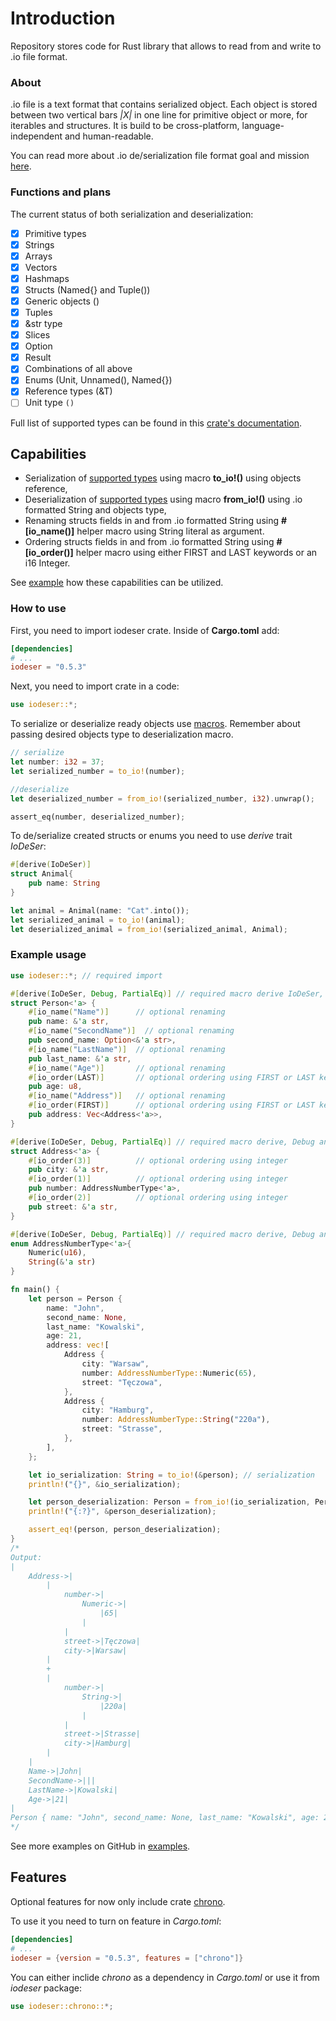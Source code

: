 # Introduction
Repository stores code for Rust library that allows to read from and write to .io file format.

### About
.io file is a text format that contains serialized object. Each object is stored between two vertical bars *|X|* in one line for primitive object or more, for iterables and structures. It is build to be cross-platform, language-independent and human-readable.

You can read more about .io de/serialization file format goal and mission [here](https://github.com/IoDeSer).

### Functions and plans
The current status of both serialization and deserialization:
- [X] Primitive types
- [X] Strings
- [X] Arrays
- [X] Vectors
- [X] Hashmaps
- [X] Structs (Named{} and Tuple())
- [X] Generic objects (<T>)
- [X] Tuples
- [X] &str type
- [X] Slices
- [X] Option
- [X] Result
- [X] Combinations of all above
- [X] Enums (Unit, Unnamed(), Named{})
- [X] Reference types (&T)
- [ ] Unit type `()`

Full list of supported types can be found in this [crate's documentation](https://docs.rs/iodeser/latest/iodeser/trait.IoDeSer.html#foreign-impls).

## Capabilities
 - Serialization of [supported types](#functions-and-plans) using macro **to_io!()** using objects reference,
 - Deserialization of [supported types](#functions-and-plans) using macro **from_io!()** using .io formatted String and objects type,
 - Renaming structs fields in and from .io formatted String using **#[io_name()]** helper macro using String literal as argument.
 - Ordering structs fields in and from .io formatted String using **#[io_order()]** helper macro using either FIRST and LAST keywords or an i16 Integer.

See [example](#example-usage) how these capabilities can be utilized.

### How to use
First, you need to import iodeser crate. Inside of **Cargo.toml** add:
```toml
[dependencies]
# ...
iodeser = "0.5.3"
```

Next, you need to import crate in a code:
```rust
use iodeser::*;
```

To serialize or deserialize ready objects use [macros](#capabilities). Remember about passing desired objects type to deserialization macro.
```rust
// serialize
let number: i32 = 37;
let serialized_number = to_io!(number);

//deserialize
let deserialized_number = from_io!(serialized_number, i32).unwrap();

assert_eq(number, deserialized_number);
```

To de/serialize created structs or enums you need to use *derive* trait *IoDeSer*:
```rust
#[derive(IoDeSer)]
struct Animal{
    pub name: String
}

let animal = Animal(name: "Cat".into());
let serialized_animal = to_io!(animal);
let deserialized_animal = from_io!(serialized_animal, Animal);
```

### Example usage
```rust
use iodeser::*; // required import

#[derive(IoDeSer, Debug, PartialEq)] // required macro derive IoDeSer, Debug and PartialEq is not required
struct Person<'a> {
    #[io_name("Name")]      // optional renaming
    pub name: &'a str,
    #[io_name("SecondName")]  // optional renaming
    pub second_name: Option<&'a str>,
    #[io_name("LastName")]  // optional renaming
    pub last_name: &'a str,
    #[io_name("Age")]       // optional renaming
    #[io_order(LAST)]       // optional ordering using FIRST or LAST keyword
    pub age: u8,
    #[io_name("Address")]   // optional renaming
    #[io_order(FIRST)]      // optional ordering using FIRST or LAST keyword
    pub address: Vec<Address<'a>>,
}

#[derive(IoDeSer, Debug, PartialEq)] // required macro derive, Debug and PartialEq is not required
struct Address<'a> {
    #[io_order(3)]          // optional ordering using integer
    pub city: &'a str,
    #[io_order(1)]          // optional ordering using integer
    pub number: AddressNumberType<'a>,
    #[io_order(2)]          // optional ordering using integer
    pub street: &'a str,
}

#[derive(IoDeSer, Debug, PartialEq)] // required macro derive, Debug and PartialEq is not required
enum AddressNumberType<'a>{
    Numeric(u16),
    String(&'a str)
}

fn main() {
    let person = Person {
        name: "John",
        second_name: None,
        last_name: "Kowalski",
        age: 21,
        address: vec![
            Address {
                city: "Warsaw",
                number: AddressNumberType::Numeric(65),
                street: "Tęczowa",
            },
            Address {
                city: "Hamburg",
                number: AddressNumberType::String("220a"),
                street: "Strasse",
            },
        ],
    };

    let io_serialization: String = to_io!(&person); // serialization
    println!("{}", &io_serialization);

    let person_deserialization: Person = from_io!(io_serialization, Person).unwrap(); // deserialization
    println!("{:?}", &person_deserialization);

    assert_eq!(person, person_deserialization);
}
/*
Output:
|
	Address->|
		|
			number->|
				Numeric->|
					|65|
				|
			|
			street->|Tęczowa|
			city->|Warsaw|
		|
		+
		|
			number->|
				String->|
					|220a|
				|
			|
			street->|Strasse|
			city->|Hamburg|
		|
	|
	Name->|John|
	SecondName->|||
	LastName->|Kowalski|
	Age->|21|
|
Person { name: "John", second_name: None, last_name: "Kowalski", age: 21, address: [Address { city: "Warsaw", number: Numeric(65), street: "Tęczowa" }, Address { city: "Hamburg", number: String("220a"), street: "Strasse" }] }
*/
```

See more examples on GitHub in [examples](https://github.com/IoDeSer/rust-library/tree/main/examples).

## Features
Optional features for now only include crate [chrono](https://docs.rs/chrono/latest/chrono/).

To use it you need to turn on feature in *Cargo.toml*:
```toml
[dependencies]
# ...
iodeser = {version = "0.5.3", features = ["chrono"]}
```

You can either inclide *chrono* as a dependency in *Cargo.toml* or use it from *iodeser* package:
```rust
use iodeser::chrono::*;
```